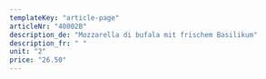 ```yaml
---
templateKey: "article-page"
articleNr: "40002B"
description_de: "Mozzarella di bufala mit frischem Basilikum"
description_fr: " "
unit: "2"
price: "26.50"
---
```

